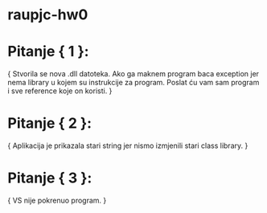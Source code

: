 # raupjc-hw0
# Pitanje { 1 }:
{ Stvorila se nova .dll datoteka. Ako ga maknem program baca exception
  jer nema library u kojem su instrukcije za program. Poslat ću vam sam program
  i sve reference koje on koristi. }
# Pitanje { 2 }:
{ Aplikacija je prikazala stari string jer nismo izmjenili stari class library. }
# Pitanje { 3 }:
{ VS nije pokrenuo program. }
